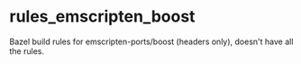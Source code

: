 # rules_emscripten_boost

Bazel build rules for emscripten-ports/boost (headers only), doesn't have all the rules.
